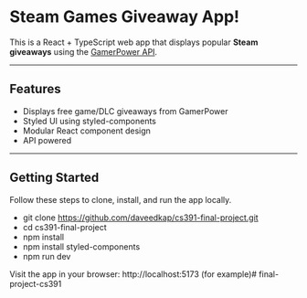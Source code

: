 # Steam Games Giveaway App!

This is a React + TypeScript web app that displays popular **Steam giveaways** using the [GamerPower API](https://www.gamerpower.com/api/giveaways).

---

## Features

- Displays free game/DLC giveaways from GamerPower
- Styled UI using styled-components
- Modular React component design
- API powered

---

## Getting Started

Follow these steps to clone, install, and run the app locally.

- git clone https://github.com/daveedkap/cs391-final-project.git
- cd cs391-final-project
- npm install
- npm install styled-components
- npm run dev

Visit the app in your browser:
http://localhost:5173 (for example)# final-project-cs391
